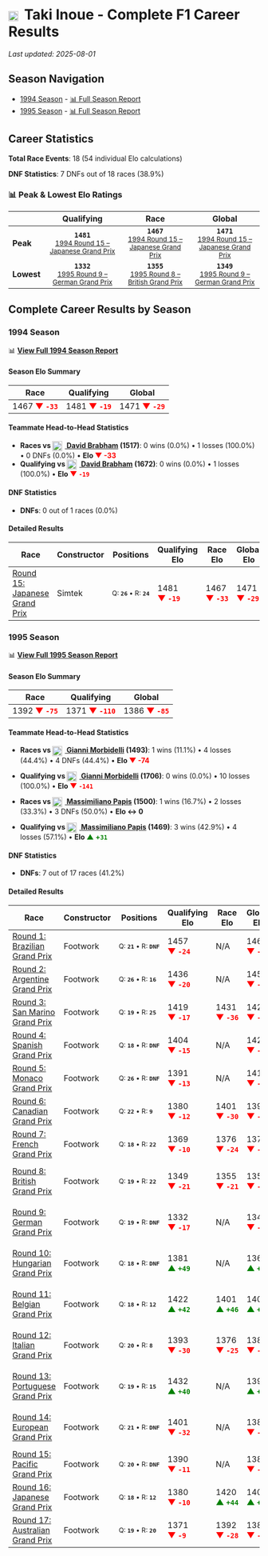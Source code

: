 # <img src="https://upload.wikimedia.org/wikipedia/commons/9/9e/Flag_of_Japan.svg" alt="Japan" width="20" height="auto" style="vertical-align: middle; margin-right: 5px;" onerror="this.outerHTML='🇯🇵'; this.style.marginRight='5px';"/> Taki Inoue - Complete F1 Career Results

*Last updated: 2025-08-01*

## Season Navigation

- [1994 Season](#1994-season) - [📊 Full Season Report](../seasons/1994-season-report)
- [1995 Season](#1995-season) - [📊 Full Season Report](../seasons/1995-season-report)

## Career Statistics

**Total Race Events**: 18 (54 individual Elo calculations)

**DNF Statistics**: 7 DNFs out of 18 races (38.9%)

### 📊 Peak & Lowest Elo Ratings

| &nbsp; | Qualifying | Race | Global |
|-------|------------|------|--------|
| **Peak** | <center>**`1481`**<br/><small>[1994 Round 15 – Japanese Grand Prix](../seasons/1994-season-report#round-15-japanese-grand-prix)</small></center> | <center>**`1467`**<br/><small>[1994 Round 15 – Japanese Grand Prix](../seasons/1994-season-report#round-15-japanese-grand-prix)</small></center> | <center>**`1471`**<br/><small>[1994 Round 15 – Japanese Grand Prix](../seasons/1994-season-report#round-15-japanese-grand-prix)</small></center> |
| **Lowest** | <center>**`1332`**<br/><small>[1995 Round 9 – German Grand Prix](../seasons/1995-season-report#round-9-german-grand-prix)</small></center> | <center>**`1355`**<br/><small>[1995 Round 8 – British Grand Prix](../seasons/1995-season-report#round-8-british-grand-prix)</small></center> | <center>**`1349`**<br/><small>[1995 Round 9 – German Grand Prix](../seasons/1995-season-report#round-9-german-grand-prix)</small></center> |


## Complete Career Results by Season

### 1994 Season

📊 **[View Full 1994 Season Report](../seasons/1994-season-report)**

#### Season Elo Summary

| Race | Qualifying | Global |
|------|------------|--------|
| 1467 **<span style="color: red;">▼&nbsp;`-33`</span>** | 1481 **<span style="color: red;">▼&nbsp;`-19`</span>** | 1471 **<span style="color: red;">▼&nbsp;`-29`</span>** |

#### Teammate Head-to-Head Statistics

- **Races vs [<img src="https://upload.wikimedia.org/wikipedia/commons/8/88/Flag_of_Australia_%28converted%29.svg" alt="Australia" width="20" height="auto" style="vertical-align: middle; margin-right: 5px;" onerror="this.outerHTML='🇦🇺'; this.style.marginRight='5px';"/> David Brabham](david-brabham) (1517)**: 0 wins (0.0%) • 1 losses (100.0%) • 0 DNFs (0.0%) • **Elo <span style="color: red;">▼&nbsp;-33</span>**
- **Qualifying vs [<img src="https://upload.wikimedia.org/wikipedia/commons/8/88/Flag_of_Australia_%28converted%29.svg" alt="Australia" width="20" height="auto" style="vertical-align: middle; margin-right: 5px;" onerror="this.outerHTML='🇦🇺'; this.style.marginRight='5px';"/> David Brabham](david-brabham) (1672)**: 0 wins (0.0%) • 1 losses (100.0%) • **Elo <span style="color: red;">▼&nbsp;`-19`</span>**

#### DNF Statistics

- **DNFs**: 0 out of 1 races (0.0%)

#### Detailed Results

| Race | Constructor | Positions | Qualifying Elo | Race Elo | Global Elo | Teammate |
|------|-------------|-----------|----------------|----------|------------|----------|
| [Round 15: Japanese Grand Prix](../seasons/1994-season-report#round-15-japanese-grand-prix) | Simtek | <small>Q:&nbsp;**`26`**&nbsp;•&nbsp;R:&nbsp;**`24`**</small> | 1481 **<span style="color: red;">▼&nbsp;`-19`</span>** | 1467 **<span style="color: red;">▼&nbsp;`-33`</span>** | 1471 **<span style="color: red;">▼&nbsp;`-29`</span>** | [<img src="https://upload.wikimedia.org/wikipedia/commons/8/88/Flag_of_Australia_%28converted%29.svg" alt="Australia" width="20" height="auto" style="vertical-align: middle; margin-right: 5px;" onerror="this.outerHTML='🇦🇺'; this.style.marginRight='5px';"/> David Brabham](david-brabham)<br/><small>Q:&nbsp;**`24`**&nbsp;•&nbsp;R:&nbsp;**`12`**</small> |

### 1995 Season

📊 **[View Full 1995 Season Report](../seasons/1995-season-report)**

#### Season Elo Summary

| Race | Qualifying | Global |
|------|------------|--------|
| 1392 **<span style="color: red;">▼&nbsp;`-75`</span>** | 1371 **<span style="color: red;">▼&nbsp;`-110`</span>** | 1386 **<span style="color: red;">▼&nbsp;`-85`</span>** |

#### Teammate Head-to-Head Statistics

- **Races vs [<img src="https://upload.wikimedia.org/wikipedia/commons/0/03/Flag_of_Italy.svg" alt="Italy" width="20" height="auto" style="vertical-align: middle; margin-right: 5px;" onerror="this.outerHTML='🇮🇹'; this.style.marginRight='5px';"/> Gianni Morbidelli](gianni-morbidelli) (1493)**: 1 wins (11.1%) • 4 losses (44.4%) • 4 DNFs (44.4%) • **Elo <span style="color: red;">▼&nbsp;-74</span>**
- **Qualifying vs [<img src="https://upload.wikimedia.org/wikipedia/commons/0/03/Flag_of_Italy.svg" alt="Italy" width="20" height="auto" style="vertical-align: middle; margin-right: 5px;" onerror="this.outerHTML='🇮🇹'; this.style.marginRight='5px';"/> Gianni Morbidelli](gianni-morbidelli) (1706)**: 0 wins (0.0%) • 10 losses (100.0%) • **Elo <span style="color: red;">▼&nbsp;`-141`</span>**

- **Races vs [<img src="https://upload.wikimedia.org/wikipedia/commons/0/03/Flag_of_Italy.svg" alt="Italy" width="20" height="auto" style="vertical-align: middle; margin-right: 5px;" onerror="this.outerHTML='🇮🇹'; this.style.marginRight='5px';"/> Massimiliano Papis](massimiliano-papis) (1500)**: 1 wins (16.7%) • 2 losses (33.3%) • 3 DNFs (50.0%) • **Elo ↔ 0**
- **Qualifying vs [<img src="https://upload.wikimedia.org/wikipedia/commons/0/03/Flag_of_Italy.svg" alt="Italy" width="20" height="auto" style="vertical-align: middle; margin-right: 5px;" onerror="this.outerHTML='🇮🇹'; this.style.marginRight='5px';"/> Massimiliano Papis](massimiliano-papis) (1469)**: 3 wins (42.9%) • 4 losses (57.1%) • **Elo <span style="color: green;">▲&nbsp;+`31`</span>**

#### DNF Statistics

- **DNFs**: 7 out of 17 races (41.2%)

#### Detailed Results

| Race | Constructor | Positions | Qualifying Elo | Race Elo | Global Elo | Teammate |
|------|-------------|-----------|----------------|----------|------------|----------|
| [Round 1: Brazilian Grand Prix](../seasons/1995-season-report#round-1-brazilian-grand-prix) | Footwork | <small>Q:&nbsp;**`21`**&nbsp;•&nbsp;R:&nbsp;**`DNF`**</small> | 1457 **<span style="color: red;">▼&nbsp;`-24`</span>** | N/A | 1464 **<span style="color: red;">▼&nbsp;`-7`</span>** | [<img src="https://upload.wikimedia.org/wikipedia/commons/0/03/Flag_of_Italy.svg" alt="Italy" width="20" height="auto" style="vertical-align: middle; margin-right: 5px;" onerror="this.outerHTML='🇮🇹'; this.style.marginRight='5px';"/> Gianni Morbidelli](gianni-morbidelli)<br/><small>Q:&nbsp;**`13`**&nbsp;•&nbsp;R:&nbsp;**`DNF`**</small> |
| [Round 2: Argentine Grand Prix](../seasons/1995-season-report#round-2-argentine-grand-prix) | Footwork | <small>Q:&nbsp;**`26`**&nbsp;•&nbsp;R:&nbsp;**`16`**</small> | 1436 **<span style="color: red;">▼&nbsp;`-20`</span>** | N/A | 1458 **<span style="color: red;">▼&nbsp;`-6`</span>** | [<img src="https://upload.wikimedia.org/wikipedia/commons/0/03/Flag_of_Italy.svg" alt="Italy" width="20" height="auto" style="vertical-align: middle; margin-right: 5px;" onerror="this.outerHTML='🇮🇹'; this.style.marginRight='5px';"/> Gianni Morbidelli](gianni-morbidelli)<br/><small>Q:&nbsp;**`12`**&nbsp;•&nbsp;R:&nbsp;**`DNF`**</small> |
| [Round 3: San Marino Grand Prix](../seasons/1995-season-report#round-3-san-marino-grand-prix) | Footwork | <small>Q:&nbsp;**`19`**&nbsp;•&nbsp;R:&nbsp;**`25`**</small> | 1419 **<span style="color: red;">▼&nbsp;`-17`</span>** | 1431 **<span style="color: red;">▼&nbsp;`-36`</span>** | 1428 **<span style="color: red;">▼&nbsp;`-30`</span>** | [<img src="https://upload.wikimedia.org/wikipedia/commons/0/03/Flag_of_Italy.svg" alt="Italy" width="20" height="auto" style="vertical-align: middle; margin-right: 5px;" onerror="this.outerHTML='🇮🇹'; this.style.marginRight='5px';"/> Gianni Morbidelli](gianni-morbidelli)<br/><small>Q:&nbsp;**`11`**&nbsp;•&nbsp;R:&nbsp;**`13`**</small> |
| [Round 4: Spanish Grand Prix](../seasons/1995-season-report#round-4-spanish-grand-prix) | Footwork | <small>Q:&nbsp;**`18`**&nbsp;•&nbsp;R:&nbsp;**`DNF`**</small> | 1404 **<span style="color: red;">▼&nbsp;`-15`</span>** | N/A | 1423 **<span style="color: red;">▼&nbsp;`-4`</span>** | [<img src="https://upload.wikimedia.org/wikipedia/commons/0/03/Flag_of_Italy.svg" alt="Italy" width="20" height="auto" style="vertical-align: middle; margin-right: 5px;" onerror="this.outerHTML='🇮🇹'; this.style.marginRight='5px';"/> Gianni Morbidelli](gianni-morbidelli)<br/><small>Q:&nbsp;**`14`**&nbsp;•&nbsp;R:&nbsp;**`11`**</small> |
| [Round 5: Monaco Grand Prix](../seasons/1995-season-report#round-5-monaco-grand-prix) | Footwork | <small>Q:&nbsp;**`26`**&nbsp;•&nbsp;R:&nbsp;**`DNF`**</small> | 1391 **<span style="color: red;">▼&nbsp;`-13`</span>** | N/A | 1419 **<span style="color: red;">▼&nbsp;`-4`</span>** | [<img src="https://upload.wikimedia.org/wikipedia/commons/0/03/Flag_of_Italy.svg" alt="Italy" width="20" height="auto" style="vertical-align: middle; margin-right: 5px;" onerror="this.outerHTML='🇮🇹'; this.style.marginRight='5px';"/> Gianni Morbidelli](gianni-morbidelli)<br/><small>Q:&nbsp;**`13`**&nbsp;•&nbsp;R:&nbsp;**`9`**</small> |
| [Round 6: Canadian Grand Prix](../seasons/1995-season-report#round-6-canadian-grand-prix) | Footwork | <small>Q:&nbsp;**`22`**&nbsp;•&nbsp;R:&nbsp;**`9`**</small> | 1380 **<span style="color: red;">▼&nbsp;`-12`</span>** | 1401 **<span style="color: red;">▼&nbsp;`-30`</span>** | 1395 **<span style="color: red;">▼&nbsp;`-25`</span>** | [<img src="https://upload.wikimedia.org/wikipedia/commons/0/03/Flag_of_Italy.svg" alt="Italy" width="20" height="auto" style="vertical-align: middle; margin-right: 5px;" onerror="this.outerHTML='🇮🇹'; this.style.marginRight='5px';"/> Gianni Morbidelli](gianni-morbidelli)<br/><small>Q:&nbsp;**`13`**&nbsp;•&nbsp;R:&nbsp;**`6`**</small> |
| [Round 7: French Grand Prix](../seasons/1995-season-report#round-7-french-grand-prix) | Footwork | <small>Q:&nbsp;**`18`**&nbsp;•&nbsp;R:&nbsp;**`22`**</small> | 1369 **<span style="color: red;">▼&nbsp;`-10`</span>** | 1376 **<span style="color: red;">▼&nbsp;`-24`</span>** | 1375 **<span style="color: red;">▼&nbsp;`-20`</span>** | [<img src="https://upload.wikimedia.org/wikipedia/commons/0/03/Flag_of_Italy.svg" alt="Italy" width="20" height="auto" style="vertical-align: middle; margin-right: 5px;" onerror="this.outerHTML='🇮🇹'; this.style.marginRight='5px';"/> Gianni Morbidelli](gianni-morbidelli)<br/><small>Q:&nbsp;**`16`**&nbsp;•&nbsp;R:&nbsp;**`14`**</small> |
| [Round 8: British Grand Prix](../seasons/1995-season-report#round-8-british-grand-prix) | Footwork | <small>Q:&nbsp;**`19`**&nbsp;•&nbsp;R:&nbsp;**`22`**</small> | 1349 **<span style="color: red;">▼&nbsp;`-21`</span>** | 1355 **<span style="color: red;">▼&nbsp;`-21`</span>** | 1354 **<span style="color: red;">▼&nbsp;`-21`</span>** | [<img src="https://upload.wikimedia.org/wikipedia/commons/0/03/Flag_of_Italy.svg" alt="Italy" width="20" height="auto" style="vertical-align: middle; margin-right: 5px;" onerror="this.outerHTML='🇮🇹'; this.style.marginRight='5px';"/> Massimiliano Papis](massimiliano-papis)<br/><small>Q:&nbsp;**`17`**&nbsp;•&nbsp;R:&nbsp;**`16`**</small> |
| [Round 9: German Grand Prix](../seasons/1995-season-report#round-9-german-grand-prix) | Footwork | <small>Q:&nbsp;**`19`**&nbsp;•&nbsp;R:&nbsp;**`DNF`**</small> | 1332 **<span style="color: red;">▼&nbsp;`-17`</span>** | N/A | 1349 **<span style="color: red;">▼&nbsp;`-5`</span>** | [<img src="https://upload.wikimedia.org/wikipedia/commons/0/03/Flag_of_Italy.svg" alt="Italy" width="20" height="auto" style="vertical-align: middle; margin-right: 5px;" onerror="this.outerHTML='🇮🇹'; this.style.marginRight='5px';"/> Massimiliano Papis](massimiliano-papis)<br/><small>Q:&nbsp;**`15`**&nbsp;•&nbsp;R:&nbsp;**`DNF`**</small> |
| [Round 10: Hungarian Grand Prix](../seasons/1995-season-report#round-10-hungarian-grand-prix) | Footwork | <small>Q:&nbsp;**`18`**&nbsp;•&nbsp;R:&nbsp;**`DNF`**</small> | 1381 **<span style="color: green;">▲&nbsp;`+49`</span>** | N/A | 1363 **<span style="color: green;">▲&nbsp;`+15`</span>** | [<img src="https://upload.wikimedia.org/wikipedia/commons/0/03/Flag_of_Italy.svg" alt="Italy" width="20" height="auto" style="vertical-align: middle; margin-right: 5px;" onerror="this.outerHTML='🇮🇹'; this.style.marginRight='5px';"/> Massimiliano Papis](massimiliano-papis)<br/><small>Q:&nbsp;**`20`**&nbsp;•&nbsp;R:&nbsp;**`DNF`**</small> |
| [Round 11: Belgian Grand Prix](../seasons/1995-season-report#round-11-belgian-grand-prix) | Footwork | <small>Q:&nbsp;**`18`**&nbsp;•&nbsp;R:&nbsp;**`12`**</small> | 1422 **<span style="color: green;">▲&nbsp;`+42`</span>** | 1401 **<span style="color: green;">▲&nbsp;`+46`</span>** | 1408 **<span style="color: green;">▲&nbsp;`+45`</span>** | [<img src="https://upload.wikimedia.org/wikipedia/commons/0/03/Flag_of_Italy.svg" alt="Italy" width="20" height="auto" style="vertical-align: middle; margin-right: 5px;" onerror="this.outerHTML='🇮🇹'; this.style.marginRight='5px';"/> Massimiliano Papis](massimiliano-papis)<br/><small>Q:&nbsp;**`20`**&nbsp;•&nbsp;R:&nbsp;**`20`**</small> |
| [Round 12: Italian Grand Prix](../seasons/1995-season-report#round-12-italian-grand-prix) | Footwork | <small>Q:&nbsp;**`20`**&nbsp;•&nbsp;R:&nbsp;**`8`**</small> | 1393 **<span style="color: red;">▼&nbsp;`-30`</span>** | 1376 **<span style="color: red;">▼&nbsp;`-25`</span>** | 1382 **<span style="color: red;">▼&nbsp;`-26`</span>** | [<img src="https://upload.wikimedia.org/wikipedia/commons/0/03/Flag_of_Italy.svg" alt="Italy" width="20" height="auto" style="vertical-align: middle; margin-right: 5px;" onerror="this.outerHTML='🇮🇹'; this.style.marginRight='5px';"/> Massimiliano Papis](massimiliano-papis)<br/><small>Q:&nbsp;**`15`**&nbsp;•&nbsp;R:&nbsp;**`7`**</small> |
| [Round 13: Portuguese Grand Prix](../seasons/1995-season-report#round-13-portuguese-grand-prix) | Footwork | <small>Q:&nbsp;**`19`**&nbsp;•&nbsp;R:&nbsp;**`15`**</small> | 1432 **<span style="color: green;">▲&nbsp;`+40`</span>** | N/A | 1394 **<span style="color: green;">▲&nbsp;`+12`</span>** | [<img src="https://upload.wikimedia.org/wikipedia/commons/0/03/Flag_of_Italy.svg" alt="Italy" width="20" height="auto" style="vertical-align: middle; margin-right: 5px;" onerror="this.outerHTML='🇮🇹'; this.style.marginRight='5px';"/> Massimiliano Papis](massimiliano-papis)<br/><small>Q:&nbsp;**`20`**&nbsp;•&nbsp;R:&nbsp;**`DNF`**</small> |
| [Round 14: European Grand Prix](../seasons/1995-season-report#round-14-european-grand-prix) | Footwork | <small>Q:&nbsp;**`21`**&nbsp;•&nbsp;R:&nbsp;**`DNF`**</small> | 1401 **<span style="color: red;">▼&nbsp;`-32`</span>** | N/A | 1384 **<span style="color: red;">▼&nbsp;`-10`</span>** | [<img src="https://upload.wikimedia.org/wikipedia/commons/0/03/Flag_of_Italy.svg" alt="Italy" width="20" height="auto" style="vertical-align: middle; margin-right: 5px;" onerror="this.outerHTML='🇮🇹'; this.style.marginRight='5px';"/> Massimiliano Papis](massimiliano-papis)<br/><small>Q:&nbsp;**`17`**&nbsp;•&nbsp;R:&nbsp;**`12`**</small> |
| [Round 15: Pacific Grand Prix](../seasons/1995-season-report#round-15-pacific-grand-prix) | Footwork | <small>Q:&nbsp;**`20`**&nbsp;•&nbsp;R:&nbsp;**`DNF`**</small> | 1390 **<span style="color: red;">▼&nbsp;`-11`</span>** | N/A | 1381 **<span style="color: red;">▼&nbsp;`-3`</span>** | [<img src="https://upload.wikimedia.org/wikipedia/commons/0/03/Flag_of_Italy.svg" alt="Italy" width="20" height="auto" style="vertical-align: middle; margin-right: 5px;" onerror="this.outerHTML='🇮🇹'; this.style.marginRight='5px';"/> Gianni Morbidelli](gianni-morbidelli)<br/><small>Q:&nbsp;**`19`**&nbsp;•&nbsp;R:&nbsp;**`DNF`**</small> |
| [Round 16: Japanese Grand Prix](../seasons/1995-season-report#round-16-japanese-grand-prix) | Footwork | <small>Q:&nbsp;**`18`**&nbsp;•&nbsp;R:&nbsp;**`12`**</small> | 1380 **<span style="color: red;">▼&nbsp;`-10`</span>** | 1420 **<span style="color: green;">▲&nbsp;`+44`</span>** | 1409 **<span style="color: green;">▲&nbsp;`+28`</span>** | [<img src="https://upload.wikimedia.org/wikipedia/commons/0/03/Flag_of_Italy.svg" alt="Italy" width="20" height="auto" style="vertical-align: middle; margin-right: 5px;" onerror="this.outerHTML='🇮🇹'; this.style.marginRight='5px';"/> Gianni Morbidelli](gianni-morbidelli)<br/><small>Q:&nbsp;**`14`**&nbsp;•&nbsp;R:&nbsp;**`23`**</small> |
| [Round 17: Australian Grand Prix](../seasons/1995-season-report#round-17-australian-grand-prix) | Footwork | <small>Q:&nbsp;**`19`**&nbsp;•&nbsp;R:&nbsp;**`20`**</small> | 1371 **<span style="color: red;">▼&nbsp;`-9`</span>** | 1392 **<span style="color: red;">▼&nbsp;`-28`</span>** | 1386 **<span style="color: red;">▼&nbsp;`-22`</span>** | [<img src="https://upload.wikimedia.org/wikipedia/commons/0/03/Flag_of_Italy.svg" alt="Italy" width="20" height="auto" style="vertical-align: middle; margin-right: 5px;" onerror="this.outerHTML='🇮🇹'; this.style.marginRight='5px';"/> Gianni Morbidelli](gianni-morbidelli)<br/><small>Q:&nbsp;**`13`**&nbsp;•&nbsp;R:&nbsp;**`3`**</small> |


